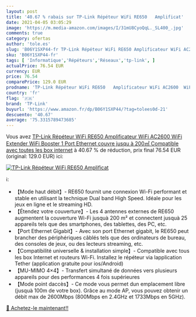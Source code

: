 ```yaml
---
layout: post
title: '40.67 % rabais sur TP-Link Répéteur WiFi RE650   Amplificat'
date: 2021-04-05 03:05:29
image: 'https://m.media-amazon.com/images/I/31mU8CyoQqL._SL400_.jpg'
comments: true
category: ofertas
author: 'tole.es'
slug: 'B06Y1SXP44-fr TP-Link Répéteur WiFi RE650 Amplificateur WiFi AC2600 WiFi...'
sku: 'B06Y1SXP44-fr'
tags: [ 'Informatique','Répéteurs','Réseaux','tp-link', ]
actualPrice: 76.54 EUR
currency: EUR
price: 76.54
comparePrice: 129.0 EUR
prodname: 'TP-Link Répéteur WiFi RE650   Amplificateur WiFi AC2600  WiFi Extender  WiFi Booster  1 Port Ethernet  couvre jusqu à 200㎡  Compatible avec toutes les box internet'
country: 'fr'
flag: '🇫🇷'
brand: 'TP-Link'
buyurl: 'https://www.amazon.fr/dp/B06Y1SXP44/?tag=tolees0d-21'
descuento: '40.67'
average: '75.3315789473685'
---
```


Vous avez [TP-Link Répéteur WiFi RE650   Amplificateur WiFi AC2600  WiFi Extender  WiFi Booster  1 Port Ethernet  couvre jusqu à 200㎡  Compatible avec toutes les box internet](https://www.amazon.fr/dp/B06Y1SXP44/?tag=tolees0d-21)  à  40.67 % de réduction, prix final  76.54 EUR (original: 129.0 EUR) ici:

[![TP-Link Répéteur WiFi RE650   Amplificat](https://m.media-amazon.com/images/I/31mU8CyoQqL._SL400_.jpg)](https://www.amazon.fr/dp/B06Y1SXP44/?tag=tolees0d-21)

ℹ️:

- 【Mode haut débit】- RE650 fournit une connexion Wi-Fi performant et stable en utilisant la technique Dual band High Speed. Idéale pour les jeux en ligne et le streaming HD.
- 【Étendez votre couverture】- Les 4 antennes externes de RE650 augmentent la couverture Wi-Fi jusquà 200 m² et connectent jusquà 25 appareils tels que des smartphones, des tablettes, des PC, etc.
- 【Port Ethernet Gigabit】- Avec son port Ethernet gigabit, le RE650 peut brancher des périphériques câblés tels que des ordinateurs de bureau, des consoles de jeux, ou des lecteurs streaming, etc.
- 【Compatibilité universelle & installation simple】- Compatible avec tous les box Internet et routeurs Wi-Fi. Installez le répéteur via lapplication Tether (application gratuite pour ios/Android)
- 【MU-MIMO 4×4】- Transfert simultané de données vers plusieurs appareils pour des performances 4 fois supérieures
- 【Mode point daccès】- Ce mode vous permet dun emplacement libre (jusquà 100m de votre box). Grâce au mode AP, vous pouvez obtenir un débit max de 2600Mbps (800Mbps en 2.4GHz et 1733Mbps en 5GHz).

[🛒 Achetez-le maintenant!!](https://www.amazon.fr/dp/B06Y1SXP44/?tag=tolees0d-21)
